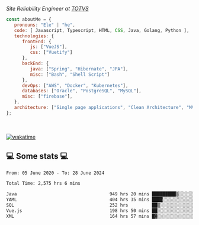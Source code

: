 <p><em>Site Reliability Engineer at <a href="https://www.totvs.com/">TOTVS</a></br>
</em></p>


```javascript
const aboutMe = {
   pronouns: "Ele" | "he",
   code: [ Javascript, Typescript, HTML, CSS, Java, Golang, Python ],
   technologies: {
      frontEnd: {
         js: ["VueJS"],
         css: ["Vuetify"]
      },
      backEnd: {
         java: ["Spring", "Hibernate", "JPA"],
         misc: ["Bash", "Shell Script"]
      },
      devOps: ["AWS", "Docker", "Kubernetes"],
      databases: ["Oracle", "PostgreSQL", "MySQL"],
      misc: ["firebase"],
   },
   architecture: ["Single page applications", "Clean Architecture", "MVC", "Microservices"],
};
```
</br></br>
[![wakatime](https://wakatime.com/badge/user/a3a8ed06-d304-4d6b-bc86-4adc418cdea7.svg)](https://wakatime.com/@a3a8ed06-d304-4d6b-bc86-4adc418cdea7)
<h2>💻 Some stats 💻</h2>

<!--START_SECTION:waka-->

```txt
From: 05 June 2020 - To: 28 June 2024

Total Time: 2,575 hrs 6 mins

Java                                   949 hrs 20 mins █████████▒░░░░░░░░░░░░░░░   36.87 %
YAML                                   404 hrs 35 mins ████░░░░░░░░░░░░░░░░░░░░░   15.71 %
SQL                                    252 hrs         ██▒░░░░░░░░░░░░░░░░░░░░░░   09.79 %
Vue.js                                 198 hrs 50 mins ██░░░░░░░░░░░░░░░░░░░░░░░   07.72 %
XML                                    164 hrs 57 mins █▓░░░░░░░░░░░░░░░░░░░░░░░   06.41 %
```

<!--END_SECTION:waka-->
